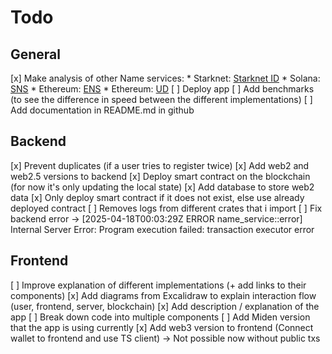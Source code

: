 # Todo

## General

[x] Make analysis of other Name services:
    * Starknet: [Starknet ID](https://starknet.id/)
    * Solana: [SNS](https://www.sns.id/)
    * Ethereum: [ENS](https://app.ens.domains/)
    * Ethereum: [UD](https://unstoppabledomains.com/)
[ ] Deploy app
[ ] Add benchmarks (to see the difference in speed between the different implementations)
[ ] Add documentation in README.md in github
     
## Backend

[x] Prevent duplicates (if a user tries to register twice)
[x] Add web2 and web2.5 versions to backend
[x] Deploy smart contract on the blockchain (for now it's only updating the local state)
[x] Add database to store web2 data
[x] Only deploy smart contract if it does not exist, else use already deployed contract
[ ] Removes logs from different crates that i import
[ ] Fix backend error 
-> [2025-04-18T00:03:29Z ERROR name_service::error] Internal Server Error: Program execution failed: transaction executor error

## Frontend

[ ] Improve explanation of different implementations (+ add links to their components)
[x] Add diagrams from Excalidraw to explain interaction flow (user, frontend, server, blockchain)
[x] Add description / explanation of the app
[ ] Break down code into multiple components
[ ] Add Miden version that the app is using currently
[x] Add web3 version to frontend (Connect wallet to frontend and use TS client) -> Not possible now without public txs

